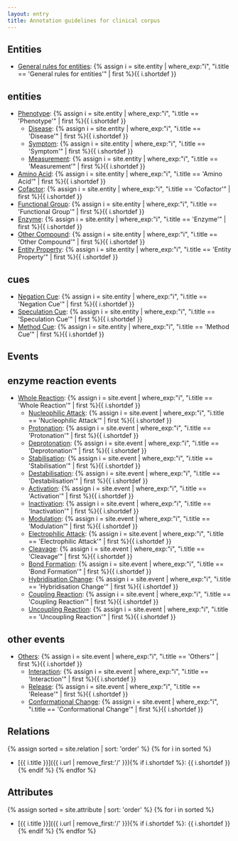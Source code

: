 ```yaml
---
layout: entry
title: Annotation guidelines for clinical corpus
---
```


## Entities
- [General rules for entities](): {% assign i = site.entity | where_exp:"i", "i.title == 'General rules for entities'" | first %}{{ i.shortdef }}

## entities
- [Phenotype](): {% assign i = site.entity | where_exp:"i", "i.title == 'Phenotype'" | first %}{{ i.shortdef }}
  - [Disease](): {% assign i = site.entity | where_exp:"i", "i.title == 'Disease'" | first %}{{ i.shortdef }}
  - [Symptom](): {% assign i = site.entity | where_exp:"i", "i.title == 'Symptom'" | first %}{{ i.shortdef }}
  - [Measurement](): {% assign i = site.entity | where_exp:"i", "i.title == 'Measurement'" | first %}{{ i.shortdef }}
- [Amino Acid](): {% assign i = site.entity | where_exp:"i", "i.title == 'Amino Acid'" | first %}{{ i.shortdef }}
- [Cofactor](): {% assign i = site.entity | where_exp:"i", "i.title == 'Cofactor'" | first %}{{ i.shortdef }}
- [Functional Group](): {% assign i = site.entity | where_exp:"i", "i.title == 'Functional Group'" | first %}{{ i.shortdef }}
- [Enzyme](): {% assign i = site.entity | where_exp:"i", "i.title == 'Enzyme'" | first %}{{ i.shortdef }}
- [Other Compound](): {% assign i = site.entity | where_exp:"i", "i.title == 'Other Compound'" | first %}{{ i.shortdef }}
- [Entity Property](): {% assign i = site.entity | where_exp:"i", "i.title == 'Entity Property'" | first %}{{ i.shortdef }}

## cues
- [Negation Cue](): {% assign i = site.entity | where_exp:"i", "i.title == 'Negation Cue'" | first %}{{ i.shortdef }}
- [Speculation Cue](): {% assign i = site.entity | where_exp:"i", "i.title == 'Speculation Cue'" | first %}{{ i.shortdef }}
- [Method Cue](): {% assign i = site.entity | where_exp:"i", "i.title == 'Method Cue'" | first %}{{ i.shortdef }}

<!---
## additional
{% assign sorted = site.entity | sort: 'order' %}
{% for i in sorted %}
- [{{ i.title }}]({{ i.url | remove_first:'/' }}){% if i.shortdef %}: {{ i.shortdef }}{% endif %}
{% endfor %}
--->

## Events
## enzyme reaction events
- [Whole Reaction](): {% assign i = site.event | where_exp:"i", "i.title == 'Whole Reaction'" | first %}{{ i.shortdef }}
  - [Nucleophilic Attack](): {% assign i = site.event | where_exp:"i", "i.title == 'Nucleophilic Attack'" | first %}{{ i.shortdef }}
  - [Protonation](): {% assign i = site.event | where_exp:"i", "i.title == 'Protonation'" | first %}{{ i.shortdef }}
  - [Deprotonation](): {% assign i = site.event | where_exp:"i", "i.title == 'Deprotonation'" | first %}{{ i.shortdef }}
  - [Stabilisation](): {% assign i = site.event | where_exp:"i", "i.title == 'Stabilisation'" | first %}{{ i.shortdef }}
  - [Destabilisation](): {% assign i = site.event | where_exp:"i", "i.title == 'Destabilisation'" | first %}{{ i.shortdef }}
  - [Activation]():  {% assign i = site.event | where_exp:"i", "i.title == 'Activation'" | first %}{{ i.shortdef }}
  - [Inactivation](): {% assign i = site.event | where_exp:"i", "i.title == 'Inactivation'" | first %}{{ i.shortdef }}
  - [Modulation](): {% assign i = site.event | where_exp:"i", "i.title == 'Modulation'" | first %}{{ i.shortdef }}
  - [Electrophilic Attack](): {% assign i = site.event | where_exp:"i", "i.title == 'Electrophilic Attack'" | first %}{{ i.shortdef }}
  - [Cleavage](): {% assign i = site.event | where_exp:"i", "i.title == 'Cleavage'" | first %}{{ i.shortdef }}
  - [Bond Formation](): {% assign i = site.event | where_exp:"i", "i.title == 'Bond Formation'" | first %}{{ i.shortdef }}
  - [Hybridisation Change](): {% assign i = site.event | where_exp:"i", "i.title == 'Hybridisation Change'" | first %}{{ i.shortdef }}
  - [Coupling Reaction](): {% assign i = site.event | where_exp:"i", "i.title == 'Coupling Reaction'" | first %}{{ i.shortdef }}
  - [Uncoupling Reaction](): {% assign i = site.event | where_exp:"i", "i.title == 'Uncoupling Reaction'" | first %}{{ i.shortdef }}
  
## other events
- [Others](): {% assign i = site.event | where_exp:"i", "i.title == 'Others'" | first %}{{ i.shortdef }}
  - [Interaction](): {% assign i = site.event | where_exp:"i", "i.title == 'Interaction'" | first %}{{ i.shortdef }}
  - [Release](): {% assign i = site.event | where_exp:"i", "i.title == 'Release'" | first %}{{ i.shortdef }}
  - [Conformational Change](): {% assign i = site.event | where_exp:"i", "i.title == 'Conformational Change'" | first %}{{ i.shortdef }}

<!---
{% assign sorted = site.event | sort: 'order' %}
{% for i in sorted %}
- [{{ i.title }}]({{ i.url | remove_first:'/' }}){% if i.shortdef %}: {{ i.shortdef }}{% endif %}
{% endfor %}
--->

## Relations

{% assign sorted = site.relation | sort: 'order' %}
{% for i in sorted %}
- [{{ i.title }}]({{ i.url | remove_first:'/' }}){% if i.shortdef %}: {{ i.shortdef }}{% endif %}
{% endfor %}

## Attributes

{% assign sorted = site.attribute | sort: 'order' %}
{% for i in sorted %}
- [{{ i.title }}]({{ i.url | remove_first:'/' }}){% if i.shortdef %}: {{ i.shortdef }}{% endif %}
{% endfor %}
